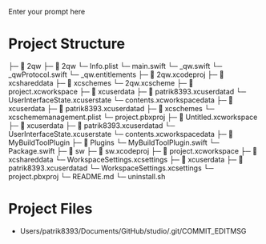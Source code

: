 Enter your prompt here

# Project Structure

├─ 📁 2qw
  ├─ 📁 2qw
    └─ Info.plist
    └─ main.swift
    └─ _qw.swift
    └─ _qwProtocol.swift
    └─ _qw.entitlements
  ├─ 📁 2qw.xcodeproj
    ├─ 📁 xcshareddata
      ├─ 📁 xcschemes
        └─ 2qw.xcscheme
    ├─ 📁 project.xcworkspace
      ├─ 📁 xcuserdata
        ├─ 📁 patrik8393.xcuserdatad
          └─ UserInterfaceState.xcuserstate
      └─ contents.xcworkspacedata
    ├─ 📁 xcuserdata
      ├─ 📁 patrik8393.xcuserdatad
        ├─ 📁 xcschemes
          └─ xcschememanagement.plist
    └─ project.pbxproj
├─ 📁 Untitled.xcworkspace
  ├─ 📁 xcuserdata
    ├─ 📁 patrik8393.xcuserdatad
      └─ UserInterfaceState.xcuserstate
  └─ contents.xcworkspacedata
├─ 📁 MyBuildToolPlugin
  ├─ 📁 Plugins
    └─ MyBuildToolPlugin.swift
  └─ Package.swift
├─ 📁 sw
  ├─ 📁 sw.xcodeproj
    ├─ 📁 project.xcworkspace
      ├─ 📁 xcshareddata
        └─ WorkspaceSettings.xcsettings
      ├─ 📁 xcuserdata
        ├─ 📁 patrik8393.xcuserdatad
          └─ WorkspaceSettings.xcsettings
    └─ project.pbxproj
└─ README.md
└─ uninstall.sh


# Project Files

- Users/patrik8393/Documents/GitHub/studio/.git/COMMIT_EDITMSG

